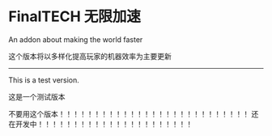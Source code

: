 # FinalTECH 无限加速
An addon about making the world faster

这个版本将以多样化提高玩家的机器效率为主要更新

---------------------------------
This is a test version.

这是一个测试版本

不要用这个版本！！！！！！！！！！！！！！！！！！！！！！！！！！！
还在开发中！！！！！！！！！！！！！！！！！！！！！！
